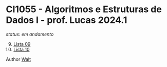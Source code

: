 # CI1055 - Algoritmos e Estruturas de Dados I - prof. Lucas 2024.1 

*status: em andamento*

09. [Lista 09](https://github.com/waltf4code/ci1055/tree/main/lista09)
10. [Lista 10](https://github.com/waltf4code/ci1055/tree/main/lista10)


Author [Walt](https://github.com/walt)
